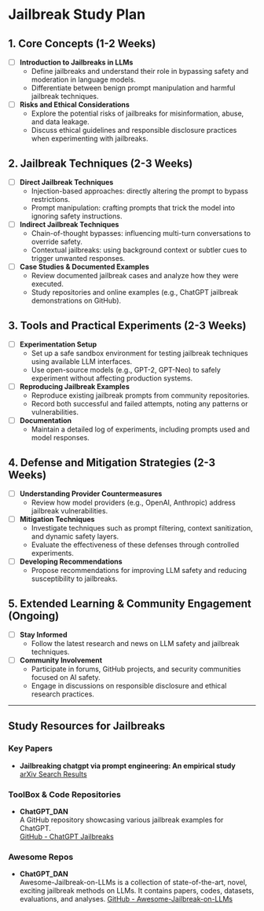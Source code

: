 # Jailbreak Study Plan

## 1. Core Concepts (1-2 Weeks)
- [ ] **Introduction to Jailbreaks in LLMs**
  - Define jailbreaks and understand their role in bypassing safety and moderation in language models.
  - Differentiate between benign prompt manipulation and harmful jailbreak techniques.
- [ ] **Risks and Ethical Considerations**
  - Explore the potential risks of jailbreaks for misinformation, abuse, and data leakage.
  - Discuss ethical guidelines and responsible disclosure practices when experimenting with jailbreaks.

## 2. Jailbreak Techniques (2-3 Weeks)
- [ ] **Direct Jailbreak Techniques**
  - Injection-based approaches: directly altering the prompt to bypass restrictions.
  - Prompt manipulation: crafting prompts that trick the model into ignoring safety instructions.
- [ ] **Indirect Jailbreak Techniques**
  - Chain-of-thought bypasses: influencing multi-turn conversations to override safety.
  - Contextual jailbreaks: using background context or subtler cues to trigger unwanted responses.
- [ ] **Case Studies & Documented Examples**
  - Review documented jailbreak cases and analyze how they were executed.
  - Study repositories and online examples (e.g., ChatGPT jailbreak demonstrations on GitHub).

## 3. Tools and Practical Experiments (2-3 Weeks)
- [ ] **Experimentation Setup**
  - Set up a safe sandbox environment for testing jailbreak techniques using available LLM interfaces.
  - Use open-source models (e.g., GPT-2, GPT-Neo) to safely experiment without affecting production systems.
- [ ] **Reproducing Jailbreak Examples**
  - Reproduce existing jailbreak prompts from community repositories.
  - Record both successful and failed attempts, noting any patterns or vulnerabilities.
- [ ] **Documentation**
  - Maintain a detailed log of experiments, including prompts used and model responses.

## 4. Defense and Mitigation Strategies (2-3 Weeks)
- [ ] **Understanding Provider Countermeasures**
  - Review how model providers (e.g., OpenAI, Anthropic) address jailbreak vulnerabilities.
- [ ] **Mitigation Techniques**
  - Investigate techniques such as prompt filtering, context sanitization, and dynamic safety layers.
  - Evaluate the effectiveness of these defenses through controlled experiments.
- [ ] **Developing Recommendations**
  - Propose recommendations for improving LLM safety and reducing susceptibility to jailbreaks.

## 5. Extended Learning & Community Engagement (Ongoing)
- [ ] **Stay Informed**
  - Follow the latest research and news on LLM safety and jailbreak techniques.
- [ ] **Community Involvement**
  - Participate in forums, GitHub projects, and security communities focused on AI safety.
  - Engage in discussions on responsible disclosure and ethical research practices.

---

## Study Resources for Jailbreaks

### Key Papers
- **Jailbreaking chatgpt via prompt engineering: An empirical study**  
  [arXiv Search Results](https://scholar.google.com/citations?view_op=view_citation&hl=en&user=DcFodKsAAAAJ&citation_for_view=DcFodKsAAAAJ:zYLM7Y9cAGgC)

### ToolBox & Code Repositories
- **ChatGPT_DAN**  
  A GitHub repository showcasing various jailbreak examples for ChatGPT.  
  [GitHub - ChatGPT Jailbreaks](https://github.com/0xk1h0/ChatGPT_DAN)

### Awesome Repos
- **ChatGPT_DAN**  
  Awesome-Jailbreak-on-LLMs is a collection of state-of-the-art, novel, exciting jailbreak methods on LLMs. It contains papers, codes, datasets, evaluations, and analyses.
  [GitHub - Awesome-Jailbreak-on-LLMs](https://github.com/yueliu1999/Awesome-Jailbreak-on-LLMs)
